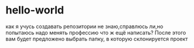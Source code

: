 # hello-world
как я учусь создавать репозитории
не знаю,справлюсь ли,но попытаюсь
надо менять профессию
что ж ещё написать?
После этого вам будет предложено выбрать папку, в которую склонируется проект
